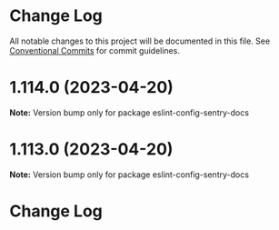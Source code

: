 # Change Log

All notable changes to this project will be documented in this file.
See [Conventional Commits](https://conventionalcommits.org) for commit guidelines.

# 1.114.0 (2023-04-20)

**Note:** Version bump only for package eslint-config-sentry-docs





# 1.113.0 (2023-04-20)

**Note:** Version bump only for package eslint-config-sentry-docs





# Change Log
